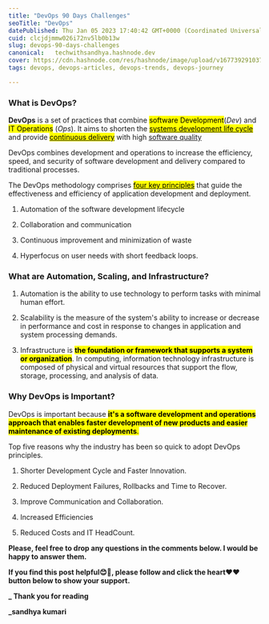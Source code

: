 ```yaml
---
title: "DevOps 90 Days Challenges"
seoTitle: "DevOps"
datePublished: Thu Jan 05 2023 17:40:42 GMT+0000 (Coordinated Universal Time)
cuid: clcjdjmmw026i72nv5lb0b13w
slug: devops-90-days-challenges
canonical:   techwithsandhya.hashnode.dev
cover: https://cdn.hashnode.com/res/hashnode/image/upload/v1677392910378/453bec73-ac8b-4412-946b-e351cce24be0.jpeg
tags: devops, devops-articles, devops-trends, devops-journey

---
```


### What is DevOps?

**DevOps** is a set of practices that combine <mark>software Development</mark>(*Dev*) and <mark>IT Operations</mark> (*Ops*). It aims to shorten the [<mark>systems development life cycle</mark>](https://en.m.wikipedia.org/wiki/Systems_development_life_cycle) and provide [<mark>continuous delivery</mark>](https://en.m.wikipedia.org/wiki/Continuous_delivery) with high [software quality](https://en.m.wikipedia.org/wiki/Software_quality)

DevOps combines development and operations to increase the efficiency, speed, and security of software development and delivery compared to traditional processes.

The DevOps methodology comprises [<mark>four key principles</mark>](https://about.gitlab.com/blog/2022/02/11/4-must-know-devops-principles/) that guide the effectiveness and efficiency of application development and deployment.

1. Automation of the software development lifecycle
    
2. Collaboration and communication
    
3. Continuous improvement and minimization of waste
    
4. Hyperfocus on user needs with short feedback loops.
    

### What are Automation, Scaling, and Infrastructure?

1. Automation is the ability to use technology to perform tasks with minimal human effort.
    
2. Scalability is the measure of the system's ability to increase or decrease in performance and cost in response to changes in application and system processing demands.
    
3. Infrastructure is **<mark>the foundation or framework that supports a system or organization</mark>**. In computing, information technology infrastructure is composed of physical and virtual resources that support the flow, storage, processing, and analysis of data.
    

### Why DevOps is Important?

DevOps is important because **<mark>it's a software development and operations approach that enables faster development of new products and easier maintenance of existing deployments</mark>**<mark>.</mark>

Top five reasons why the industry has been so quick to adopt DevOps principles.

1. Shorter Development Cycle and Faster Innovation.
    
2. Reduced Deployment Failures, Rollbacks and Time to Recover.
    
3. Improve Communication and Collaboration.
    
4. Increased Efficiencies
    
5. Reduced Costs and IT HeadCount.
    

**Please, feel free to drop any questions in the comments below. I would be happy to answer them.**

**If you find this post helpful😊🙂, please follow and click the heart❤❤ button below to show your support.**

**\_ Thank you for reading**

**\_sandhya kumari**
